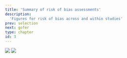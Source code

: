 ```yaml
---
title: 'Summary of risk of bias assessments'
description:
  'Figures for risk of bias across and within studies'
prev: selection
next: gofer
type: chapter
id: 3
---
```


<exercise id="1" title="Risk of bias within studies" type="slides">

<img src="/rob-within.png" />

</exercise>

<exercise id="2" title="Risk of bias across studies" type="slides">

<img src="/rob-summary.png" />

</exercise>
